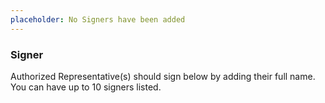 ```yaml
---
placeholder: No Signers have been added
---
```


### Signer

Authorized Representative(s) should sign below by adding their full name. You can have up to 10 signers listed.
